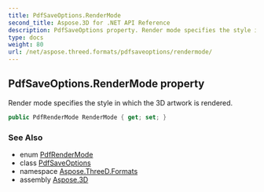 ```yaml
---
title: PdfSaveOptions.RenderMode
second_title: Aspose.3D for .NET API Reference
description: PdfSaveOptions property. Render mode specifies the style in which the 3D artwork is rendered
type: docs
weight: 80
url: /net/aspose.threed.formats/pdfsaveoptions/rendermode/
---
```

## PdfSaveOptions.RenderMode property

Render mode specifies the style in which the 3D artwork is rendered.

```csharp
public PdfRenderMode RenderMode { get; set; }
```

### See Also

* enum [PdfRenderMode](../../pdfrendermode/)
* class [PdfSaveOptions](../)
* namespace [Aspose.ThreeD.Formats](../../pdfsaveoptions/)
* assembly [Aspose.3D](../../../)


